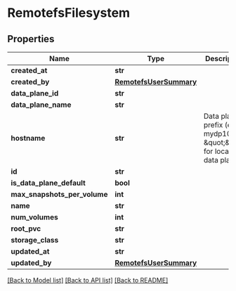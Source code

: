 # RemotefsFilesystem

## Properties
Name | Type | Description | Notes
------------ | ------------- | ------------- | -------------
**created_at** | **str** |  | 
**created_by** | [**RemotefsUserSummary**](RemotefsUserSummary.md) |  | 
**data_plane_id** | **str** |  | 
**data_plane_name** | **str** |  | 
**hostname** | **str** | Data plane prefix (e.g. mydp1029), \&quot;\&quot; for local data plane | [optional] 
**id** | **str** |  | 
**is_data_plane_default** | **bool** |  | 
**max_snapshots_per_volume** | **int** |  | 
**name** | **str** |  | 
**num_volumes** | **int** |  | [optional] 
**root_pvc** | **str** |  | 
**storage_class** | **str** |  | 
**updated_at** | **str** |  | 
**updated_by** | [**RemotefsUserSummary**](RemotefsUserSummary.md) |  | 

[[Back to Model list]](../README.md#documentation-for-models) [[Back to API list]](../README.md#documentation-for-api-endpoints) [[Back to README]](../README.md)


